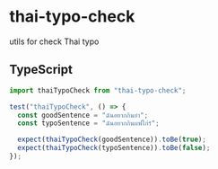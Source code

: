 # thai-typo-check

utils for check Thai typo

## TypeScript

```ts
import thaiTypoCheck from "thai-typo-check";

test("thaiTypoCheck", () => {
  const goodSentence = "ฉันอยากกินยำ";
  const typoSentence = "ฉันอยากกินผฟใก่ร์";

  expect(thaiTypoCheck(goodSentence)).toBe(true);
  expect(thaiTypoCheck(typoSentence)).toBe(false);
});
```
